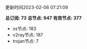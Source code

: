 更新时间2023-02-06 07:21:09

**总订阅: 73**
**总节点: 947**
**有效节点: 377**
- ss节点: 183
- v2ray节点: 187
- trojan节点: 7

